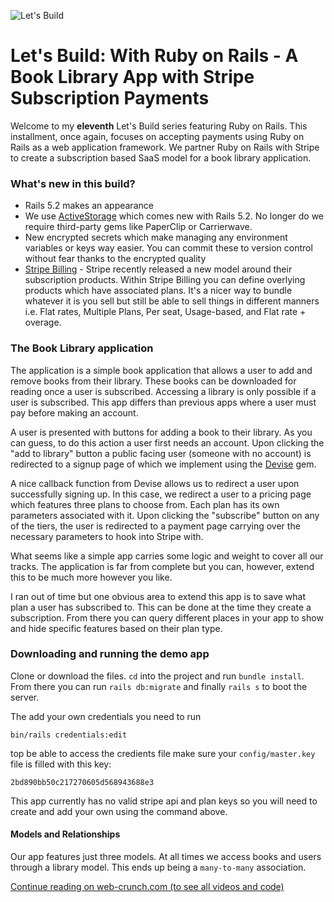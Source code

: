 ![Let's Build](https://i.imgur.com/kGYNrNG.jpg)

# Let's Build: With Ruby on Rails - A Book Library App with Stripe Subscription Payments

Welcome to my **eleventh** Let's Build series featuring Ruby on Rails. This installment, once again, focuses on accepting payments using Ruby on Rails as a web application framework. We partner Ruby on Rails with Stripe to create a subscription based SaaS model for a book library application.

### What's new in this build?

- Rails 5.2 makes an appearance 
- We use [ActiveStorage](http://edgeguides.rubyonrails.org/active_storage_overview.html) which comes new with Rails 5.2. No longer do we require third-party gems like PaperClip or Carrierwave. 
- New encrypted secrets which make managing any environment variables or keys way easier. You can commit these to version control without fear thanks to the encrypted quality
- [Stripe Billing](https://stripe.com/billing) - Stripe recently released a new model around their subscription products. Within Stripe Billing you can define overlying products which have associated plans. It's a nicer way to bundle whatever it is you sell but still be able to sell things in different manners i.e. Flat rates, Multiple Plans, Per seat, Usage-based, and Flat rate + overage.

### The Book Library application

The application is a simple book application that allows a user to add and remove books from their library. These books can be downloaded for reading once a user is subscribed. Accessing a library is only possible if a user is subscribed. This app differs than previous apps where a user must pay before making an account. 

A user is presented with buttons for adding a book to their library. As you can guess, to do this action a user first needs an account. Upon clicking the "add to library" button a public facing user (someone with no account) is redirected to a signup page of which we implement using the [Devise](https://github.com/plataformatec/devise) gem. 

A nice callback function from Devise allows us to redirect a user upon successfully signing up. In this case, we redirect a user to a pricing page which features three plans to choose from. Each plan has its own parameters associated with it. Upon clicking the "subscribe" button on any of the tiers, the user is redirected to a payment page carrying over the necessary parameters to hook into Stripe with. 

What seems like a simple app carries some logic and weight to cover all our tracks. The application is far from complete but you can, however, extend this to be much more however you like. 

I ran out of time but one obvious area to extend this app is to save what plan a user has subscribed to. This can be done at the time they create a subscription. From there you can query different places in your app to show and hide specific features based on their plan type. 


### Downloading and running the demo app
Clone or download the files. `cd` into the project and run `bundle install`. From there you can run `rails db:migrate` and finally `rails s` to boot the server.

The add your own credentials you need to run

```
bin/rails credentials:edit
```

top be able to access the credients file make sure your `config/master.key` file is filled with this key:

```
2bd890bb50c217270605d568943688e3
```

This app currently has no valid stripe api and plan keys so you will need to create and add your own using the command above.

#### Models and Relationships

Our app features just three models. At all times we access books and users through a library model. This ends up being a `many-to-many` association. 


[Continue reading on web-crunch.com (to see all videos and code)](https://web-crunch.com/lets-build-ruby-on-rails-book-library-stripe-subscription-payments)

